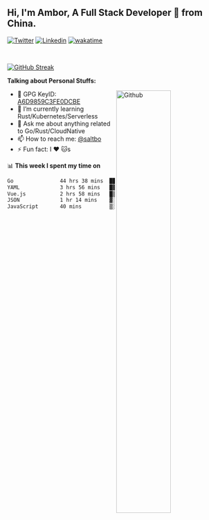 ## Hi, I'm Ambor, A Full Stack Developer 🚀 from China.

[![Twitter](https://img.shields.io/badge/-saltbo-1ca0f1?style=flat&logo=twitter&logoColor=white)](https://twitter.com/rdsaltbo)
[![Linkedin](https://img.shields.io/badge/-saltbo-blue?style=flat&logo=Linkedin&logoColor=white)](https://www.linkedin.com/in/saltbo/)
[![wakatime](https://wakatime.com/badge/user/f82b1c77-faab-48cd-aef5-a12c0aff104b.svg)](https://wakatime.com/@f82b1c77-faab-48cd-aef5-a12c0aff104b)

&nbsp;  

[![GitHub Streak](http://github-readme-streak-stats.herokuapp.com?user=saltbo&hide_border=true&date_format=M%20j%5B%2C%20Y%5D)](https://git.io/streak-stats)

**Talking about Personal Stuffs:**
<!-- Any image aligned to the right. Beware the width  -->
<img width="50%" align="right" alt="Github" src="https://raw.githubusercontent.com/saltbo/saltbo/master/images/git-header.svg" />

- 🤘 GPG KeyID: [A6D9859C3FE0DCBE](https://saltbo.cn/pgp_keys.asc)
- 🌱 I’m currently learning Rust/Kubernetes/Serverless
- 💬 Ask me about anything related to Go/Rust/CloudNative
- 📫 How to reach me: [@saltbo](https://t.me/saltbo)
- ⚡ Fun fact: I :heart: :cat:s


📊 **This week I spent my time on**
<!--START_SECTION:waka-->

```txt
Go               44 hrs 38 mins  ███████████████████▓░░░░░   78.41 %
YAML             3 hrs 56 mins   █▓░░░░░░░░░░░░░░░░░░░░░░░   06.91 %
Vue.js           2 hrs 58 mins   █▒░░░░░░░░░░░░░░░░░░░░░░░   05.23 %
JSON             1 hr 14 mins    ▓░░░░░░░░░░░░░░░░░░░░░░░░   02.17 %
JavaScript       40 mins         ▒░░░░░░░░░░░░░░░░░░░░░░░░   01.20 %
```

<!--END_SECTION:waka-->
